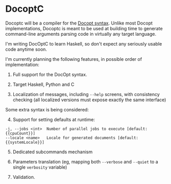 # DocoptC

Docoptc will be a compiler for the [Docopt syntax](http://docopt.org/). Unlike most Docopt implementations, Docoptc is meant to be used at building time to generate command-line arguments parsing code in virtually any target language. 

I'm writing DocOptC to learn Haskell, so don't expect any seriously usable code anytime soon.

I'm currently planning the following features, in possible order of implementation:

 1. Full support for the DocOpt syntax.

 2. Target Haskell, Python and C

 3. Localization of messages, including `--help` screens, with consistency checking (all localized versions must expose exactly the same interface)

Some extra syntax is being considered:

 4. Support for setting defaults at runtime:

 ~~~
 -j, --jobs <int>  Number of parallel jobs to execute [default: {{cpuCount}}]
 --locale <name>   Locale for generated documents [default: {{systemLocale}}]
 ~~~

 5. Dedicated subcommands mechanism

 6. Parameters translation (eg, mapping both `--verbose` and `--quiet` to a single `verbosity` variable)

 7. Validation.

